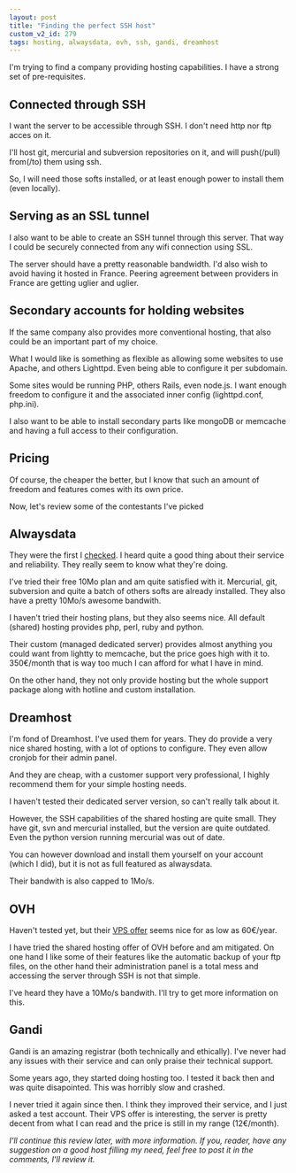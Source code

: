 ```yaml
---
layout: post
title: "Finding the perfect SSH host"
custom_v2_id: 279
tags: hosting, alwaysdata, ovh, ssh, gandi, dreamhost
---
```


I'm trying to find a company providing hosting capabilities. I have a strong
set of pre-requisites.

## Connected through SSH

I want the server to be accessible through SSH. I don't need http nor ftp
acces on it.

I'll host git, mercurial and subversion repositories on it, and will
push(/pull) from(/to) them using ssh.

So, I will need those softs installed, or at least enough power to install
them (even locally).

## Serving as an SSL tunnel

I also want to be able to create an SSH tunnel through this server. That way I
could be securely connected from any wifi connection using SSL.

The server should have a pretty reasonable bandwidth. I'd also wish to avoid
having it hosted in France. Peering agreement between providers in France are
getting uglier and uglier.

## Secondary accounts for holding websites

If the same company also provides more conventional hosting, that also could
be an important part of my choice.

What I would like is something as flexible as allowing some websites to use
Apache, and others Lighttpd. Even being able to configure it per subdomain.

Some sites would be running PHP, others Rails, even node.js. I want enough
freedom to configure it and the associated inner config (lighttpd.conf,
php.ini).

I also want to be able to install secondary parts like mongoDB or memcache and
having a full access to their configuration.

## Pricing

Of course, the cheaper the better, but I know that such an amount of freedom
and features comes with its own price.

Now, let's review some of the contestants I've picked

## Alwaysdata

They were the first I [checked](http://www.alwaysdata.com/). I heard quite a
good thing about their service and reliability. They really seem to know what
they're doing.

I've tried their free 10Mo plan and am quite satisfied with it. Mercurial,
git, subversion and quite a batch of others softs are already installed. They
also have a pretty 10Mo/s awesome bandwith.

I haven't tried their hosting plans, but they also seems nice. All default
(shared) hosting provides php, perl, ruby and python.

Their custom (managed dedicated server) provides almost anything you could
want from lightty to memcache, but the price goes high with it to. 350€/month
that is way too much I can afford for what I have in mind.

On the other hand, they not only provide hosting but the whole support package
along with hotline and custom installation.

## Dreamhost

I'm fond of Dreamhost. I've used them for years. They do provide a very nice
shared hosting, with a lot of options to configure. They even allow cronjob
for their admin panel.

And they are cheap, with a customer support very professional, I highly
recommend them for your simple hosting needs.

I haven't tested their dedicated server version, so can't really talk about
it.

However, the SSH capabilities of the shared hosting are quite small. They have
git, svn and mercurial installed, but the version are quite outdated. Even the
python version running mercurial was out of date.

You can however download and install them yourself on your account (which I
did), but it is not as full featured as alwaysdata.

Their bandwith is also capped to 1Mo/s.

## OVH

Haven't tested yet, but their [VPS offer](https://www.ovh.com/fr/vps/) seems
nice for as low as 60€/year.

I have tried the shared hosting offer of OVH before and am mitigated. On one
hand I like some of their features like the automatic backup of your ftp
files, on the other hand their administration panel is a total mess and
accessing the server through SSH is not that simple.

I've heard they have a 10Mo/s bandwith. I'll try to get more information on
this.

## Gandi

Gandi is an amazing registrar (both technically and ethically). I've never had
any issues with their service and can only praise their technical support.

Some years ago, they started doing hosting too. I tested it back then and was
quite disapointed. This was horribly slow and crashed.

I never tried it again since then. I think they improved their service, and I
just asked a test account. Their VPS offer is interesting, the server is
pretty decent from what I can read and the price is still in my range
(12€/month).


_I'll continue this review later, with more information. If you, reader, have
any suggestion on a good host filling my need, feel free to post it in the
comments, I'll review it._